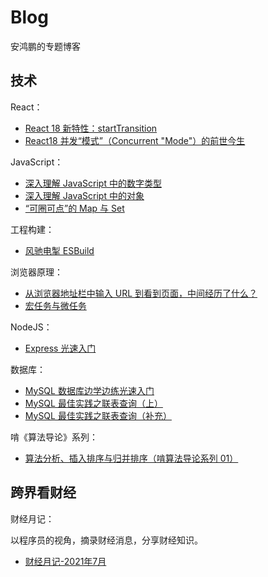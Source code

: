 # Blog

安鸿鹏的专题博客

## 技术

React：

- [React 18 新特性：startTransition](https://github.com/roc-an/react-wisdom/issues/1)
- [React18 并发“模式”（Concurrent "Mode"）的前世今生](https://github.com/roc-an/react-wisdom/issues/2)

JavaScript：

- [深入理解 JavaScript 中的数字类型](https://github.com/roc-an/blog/issues/5)
- [深入理解 JavaScript 中的对象](https://github.com/roc-an/blog/issues/6)
- [“可圈可点”的 Map 与 Set](https://github.com/roc-an/blog/issues/10)

工程构建：

- [风驰电掣 ESBuild](https://github.com/roc-an/blog/issues/9)

浏览器原理：

- [从浏览器地址栏中输入 URL 到看到页面，中间经历了什么？](https://github.com/roc-an/blog/issues/3)
- [宏任务与微任务](https://github.com/roc-an/blog/issues/4)

NodeJS：

- [Express 光速入门](https://github.com/roc-an/blog/issues/2)

数据库：

- [MySQL 数据库边学边练光速入门](https://github.com/roc-an/blog/issues/1)
- [MySQL 最佳实践之联表查询（上）](https://github.com/roc-an/blog/issues/11)
- [MySQL 最佳实践之联表查询（补充）](https://github.com/roc-an/blog/issues/12)

啃《算法导论》系列：

- [算法分析、插入排序与归并排序（啃算法导论系列 01）](https://github.com/roc-an/blog/issues/8)

## 跨界看财经

财经月记：

以程序员的视角，摘录财经消息，分享财经知识。

- [财经月记-2021年7月](https://github.com/roc-an/blog/issues/7)
